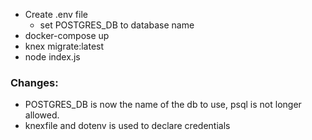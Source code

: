 - Create .env file
  - set POSTGRES_DB to database name
- docker-compose up
- knex migrate:latest
- node index.js

### Changes:
- POSTGRES_DB is now the name of the db to use, psql is not longer allowed.
- knexfile and dotenv is used to declare credentials
